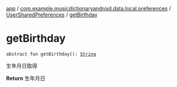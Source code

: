 [app](../../index.md) / [com.example.musicdictionaryandroid.data.local.preferences](../index.md) / [UserSharedPreferences](index.md) / [getBirthday](./get-birthday.md)

# getBirthday

`abstract fun getBirthday(): `[`String`](https://kotlinlang.org/api/latest/jvm/stdlib/kotlin/-string/index.html)

生年月日取得

**Return**
生年月日

